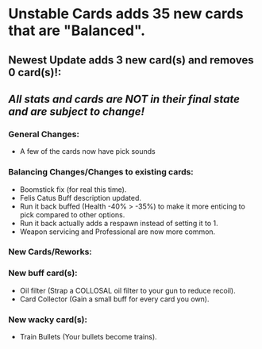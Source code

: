 # Unstable Cards adds 35 new cards that are "Balanced".
## Newest Update adds 3 new card(s) and removes 0 card(s)!:
## *All stats and cards are NOT in their final state and are subject to change!*

### General Changes:

- A few of the cards now have pick sounds

### Balancing Changes/Changes to existing cards:

- Boomstick fix (for real this time).
- Felis Catus Buff description updated.
- Run it back buffed (Health -40% > -35%) to make it more enticing to pick compared to other options.
- Run it back actually adds a respawn instead of setting it to 1.
- Weapon servicing and Professional are now more common.

### New Cards/Reworks:

### New buff card(s):

- Oil filter (Strap a COLLOSAL oil filter to your gun to reduce recoil).
- Card Collector (Gain a small buff for every card you own).

### New wacky card(s):

- Train Bullets (Your bullets become trains).